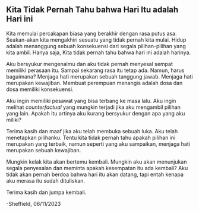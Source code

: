## Kita Tidak Pernah Tahu bahwa Hari Itu adalah Hari ini

Kita memulai percakapan biasa yang berakhir dengan rasa putus asa. Seakan-akan kita mengakhiri sesuatu yang tidak pernah kita mulai. 
Hidup adalah menanggung sebuah konsekuensi dari segala pilihan-pilihan yang kita ambil. Hanya saja, Kita tidak pernah tahu bahwa hari ini adalah harinya.

Aku bersyukur mengenalmu dan aku tidak pernah menyesal sempat memiliki perasaan itu. Sampai sekarang rasa itu tetap ada. Namun, harus bagaimana?
Menjaga hati merupakan sebuah tanggung jawab. Menjaga hati merupakan kewajiban. Membuat perempuan menangis adalah dosa dan dosa memiliki konsekuensi.

Aku ingin memiliki pesawat yang bisa terbang ke masa lalu. Aku ingin melihat _counterfactual_ yang mungkin terjadi jika aku mengambil pilihan yang lain. 
Apakah itu artinya aku kurang bersyukur dengan apa yang aku miliki?

Terima kasih dan maaf jika aku telah membuka sebuah luka. Aku telah menetapkan pilihanku. Tentu kita tidak pernah tahu apakah pilihan ini merupakan yang terbaik, 
namun seperti yang aku sampaikan, menjaga hati merupakan sebuah kewajiban.

Mungkin kelak kita akan bertemu kembali. Mungkin aku akan menunjukan segala penyesalan dan meminta apakah kesempatan itu ada kembali?
Aku tidak akan pernah berdoa bahwa hari itu akan datang, tapi entah kenapa aku merasa itu sudah dituliskan.

Terima kasih dan jumpa kembali.

-Sheffield, 06/11/2023

